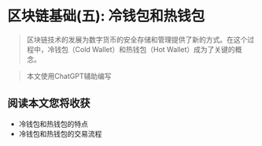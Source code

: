 # 区块链基础(五): 冷钱包和热钱包

> 区块链技术的发展为数字货币的安全存储和管理提供了新的方式。在这个过程中，冷钱包（Cold Wallet）和热钱包（Hot Wallet）成为了关键的概念。

> 本文使用ChatGPT辅助编写

## 阅读本文您将收获
* 冷钱包和热钱包的特点
* 冷钱包和热钱包的交易流程